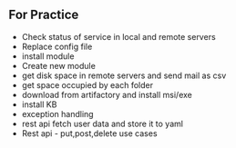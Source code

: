 ## For Practice ##

* Check status of service in local and remote servers
* Replace config file 
* install module
* Create new module
* get disk space in remote servers and send mail as csv
* get space occupied by each folder
* download from artifactory and install msi/exe
* install KB
* exception handling
* rest api fetch user data and store it to yaml
* Rest api - put,post,delete use cases

